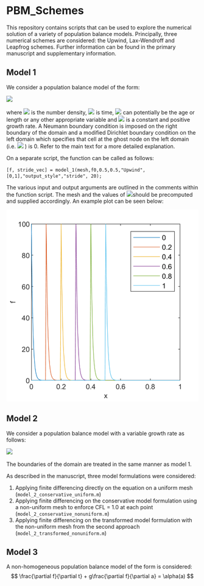 # PBM_Schemes
This repository contains scripts that can be used to explore the numerical solution of a variety of population balance models. Principally, three numerical schemes are considered: the Upwind, Lax-Wendroff and Leapfrog schemes. Further information can be found in the primary manuscript and supplementary information. 

## Model 1

We consider a population balance model of the form: 
<!-- $$
\frac{\partial f}{\partial t} + g\frac{\partial f}{\partial a} = 0 \ , \ f(t=0,a) = f_{0},
$$ -->

<img src="https://render.githubusercontent.com/render/math?math=\frac{\partial f}{\partial t} %2B g\frac{\partial f}{\partial a} = 0 \ , \ f(t=0,a) = f_{0},">

where <img src="https://render.githubusercontent.com/render/math?math=f"> is the number density, <img src="https://render.githubusercontent.com/render/math?math=t">  is time, <img src="https://render.githubusercontent.com/render/math?math=a"> can potentially be the age or length or any other appropriate variable and <img src="https://render.githubusercontent.com/render/math?math=g"> is a constant and positive growth rate. A Neumann boundary condition is imposed on the right boundary of the domain and a modified Dirichlet boundary condition on the left domain which specifies that cell at the ghost node on the left domain (i.e. <img src="https://render.githubusercontent.com/render/math?math=a<0"> ) is 0. Refer to the main text for a more detailed explanation. 

On a separate script, the function can be called as follows: 

```
[f, stride_vec] = model_1(mesh,f0,0.5,0.5,"Upwind",[0,1],"output_style","stride", 20);
```

The various input and output arguments are outlined in the comments within the function script. The mesh and the values of <img src="https://render.githubusercontent.com/render/math?math=f_{0}">should be precomputed and supplied accordingly. An example plot can be seen below: 

![model1](./Figures/model1.png)

## Model 2

We consider a population balance model with a variable growth rate as follows: 

<img src="https://render.githubusercontent.com/render/math?math=\frac{\partial f}{\partial t} %2B \frac{\partial ( g(a) f)}{\partial a} = 0 \ , \ f(t=0,a) = f_{0},">

The boundaries of the domain are treated in the same manner as model 1. 

As described in the manuscript, three model formulations were considered: 

1. Applying finite differencing directly on the equation on a uniform mesh (`model_2_conservative_uniform.m`)
2. Applying finite differencing on the conservative model formulation using a non-uniform mesh to enforce CFL = 1.0 at each point (`model_2_conservative_nonuniform.m`)
3. Applying finite differencing on the transformed model formulation with the non-uniform mesh from the second approach (`model_2_transformed_nonuniform.m`)

## Model 3

A non-homogeneous population balance model of the form is considered: 
$$
\frac{\partial f}{\partial t} + g\frac{\partial f}{\partial a} = \alpha(a)
$$


